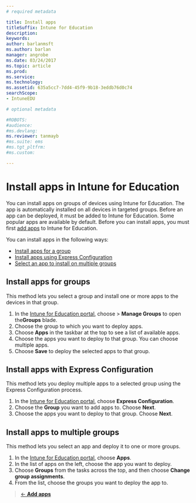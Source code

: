 ```yaml
---
# required metadata

title: Install apps 
titleSuffix: Intune for Education
description:
keywords:
author: barlanmsft
ms.author: barlan
manager: angrobe
ms.date: 03/24/2017
ms.topic: article
ms.prod:
ms.service:
ms.technology:
ms.assetid: 635a5cc7-7dd4-45f9-9b18-3eddb76d0c74
searchScope:
- IntuneEDU

# optional metadata

#ROBOTS:
#audience:
#ms.devlang:
ms.reviewer: tanmayb
#ms.suite: ems
#ms.tgt_pltfrm:
#ms.custom:

---
```


# Install apps in Intune for Education

You can install apps on groups of devices using Intune for Education. The app is automatically installed on all devices in targeted groups. Before an app can be deployed, it must be added to Intune for Education. Some popular apps are available by default. Before you can install apps, you must first [add apps](add-apps.md) to Intune for Education. <!--- Linda: The 3rd sentence is repetitive if you've been reading the content in order as I have--but we know that won't always be the case. Having some kind of graphic as I suggested in another topic might be a more interesting way of saying "You are here" and "you need to have done X already." Just a thought. --->

You can install apps in the following ways: <!---This is a kind of in-page TOC which is not allowed by the PR guidelines Tyson just went over with us. I see what you're trying to do, but you may get push back. -->
- [Install apps for a group](#install-apps-for-a-group)
- [Install apps using Express Configuration](#install-apps-with-express-configuration)
- [Select an app to install on multiple groups](#deploy-an-app-to-multiple-groups)

##  Install apps for groups
This method lets you select a group and install one or more apps to the devices in that group.
1. In the [Intune for Education portal](https://manage.windowsazure.com)<!---Is this the right URL?--->, choose > **Manage Groups** to open the**Groups** blade.
2. Choose the group to which you want to deploy apps.
3. Choose **Apps** in the taskbar at the top to see a list of available apps.  
4. Choose the apps you want to deploy to that group. You can choose multiple apps.
5. Choose **Save** to deploy the selected apps to that group.

## Install apps with Express Configuration
This method lets you deploy multiple apps to a selected group using the Express Configuration process.
1. In the [Intune for Education portal](https://manage.windowsazure.com), choose **Express Configuration**.  
2. Choose the **Group** you want to add apps to. Choose **Next**.
3. Choose the apps you want to deploy to that group. Choose **Next**. <!---Is this really the last step? --->

## Install apps to multiple groups
This method lets you select an app and deploy it to one or more groups.
1. In the [Intune for Education portal](https://manage.windowsazure.com), choose **Apps**.
2. In the list of apps on the left, choose the app you want to deploy.
3. Choose **Groups** from the tasks across the top, and then choose **Change group assignments**.
4. From the list, choose the groups you want to deploy the app to. <!---is this really the last step? --->




>[&larr; **Add apps**](.\add-apps.md)     <!-- [**Manage Intune licenses** &rarr;](.\start-with-a-paid-subscription-to-microsoft-intune-step-4.md)  -->
